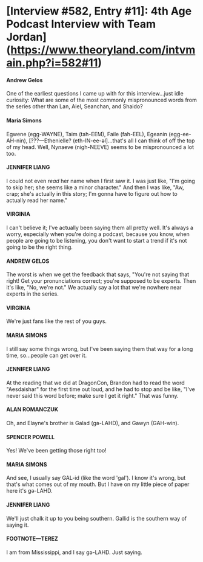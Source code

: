 # [Interview #582, Entry #11]: 4th Age Podcast Interview with Team Jordan](https://www.theoryland.com/intvmain.php?i=582#11)

#### Andrew Gelos

One of the earliest questions I came up with for this interview…just idle curiosity: What are some of the most commonly mispronounced words from the series other than Lan, Aiel, Seanchan, and Shaido?

#### Maria Simons

Egwene (egg-WAYNE), Taim (tah-EEM), Faile (fah-EEL), Egeanin (egg-ee-AH-nin), [???—Ethenielle? (eth-IN-ee-əl]…that's all I can think of off the top of my head. Well, Nynaeve (nigh-NEEVE) seems to be mispronounced a lot too.

#### JENNIFER LIANG

I could not even
*read*
her name when I first saw it. I was just like, "I'm going to skip her; she seems like a minor character." And then I was like, "Aw, crap; she's actually in this story; I'm gonna have to figure out how to actually read her name."

#### VIRGINIA

I can't believe it; I've actually been saying them all pretty well. It's always a worry, especially when you're doing a podcast, because you know, when people are going to be listening, you don't want to start a trend if it's not going to be the right thing.

#### ANDREW GELOS

The worst is when we get the feedback that says, "You're not saying that right! Get your pronunciations correct; you're supposed to be experts. Then it's like, "No, we're not." We actually say a lot that we're nowhere near experts in the series.

#### VIRGINIA

We're just fans like the rest of you guys.

#### MARIA SIMONS

I still say some things wrong, but I've been saying them that way for a long time, so…people can get over it.

#### JENNIFER LIANG

At the reading that we did at DragonCon, Brandon had to read the word "Aesdaishar" for the first time out loud, and he had to stop and be like, "I've never said this word before; make sure I get it right." That was funny.

#### ALAN ROMANCZUK

Oh, and Elayne's brother is Galad (gə-LAHD), and Gawyn (GAH-win).

#### SPENCER POWELL

Yes! We've been getting those right too!

#### MARIA SIMONS

And see, I usually say GAL-id (like the word 'gal'). I know it's wrong, but that's what comes out of my mouth. But I have on my little piece of paper here it's gə-LAHD.

#### JENNIFER LIANG

We'll just chalk it up to you being southern. Gallid is the southern way of saying it.

#### FOOTNOTE—TEREZ

I am from Mississippi, and I say gə-LAHD. Just saying.

